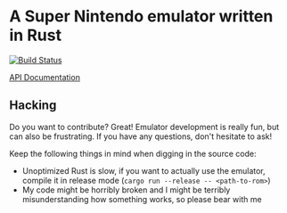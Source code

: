 # A Super Nintendo emulator written in Rust

[![Build Status](https://travis-ci.org/jonas-schievink/breeze-emu.svg?branch=master)](https://travis-ci.org/jonas-schievink/breeze-emu)

[API Documentation](http://jonas-schievink.github.io/breeze-emu/breeze_core/)

## Hacking

Do you want to contribute? Great! Emulator development is really fun, but can also be frustrating. If you have any questions, don't hesitate to ask!

Keep the following things in mind when digging in the source code:
* Unoptimized Rust is slow, if you want to actually use the emulator, compile it in release mode (`cargo run --release -- <path-to-rom>`)
* My code might be horribly broken and I might be terribly misunderstanding how something works, so please bear with me

